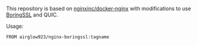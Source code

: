 This repository is based on
[nginxinc/docker-nginx](https://github.com/nginxinc/docker-nginx) with
modifications to use [BoringSSL](https://github.com/google/boringssl) and QUIC.

Usage:

```docker
FROM airglow923/nginx-boringssl:tagname
```
